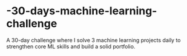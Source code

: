 # -30-days-machine-learning-challenge
A 30-day challenge where I solve 3 machine learning projects daily to strengthen core ML skills and build a solid portfolio.
